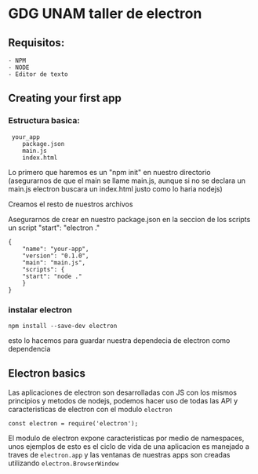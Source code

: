 # GDG UNAM taller de electron
## Requisitos:
	- NPM
	- NODE
	- Editor de texto

## Creating your first app
### Estructura basica:
	 your_app
		package.json
		main.js
		index.html
	
Lo primero que haremos es un "npm init" en nuestro directorio (asegurarnos de que el main se llame main.js, aunque si no se declara
un main.js electron buscara un index.html justo como lo haria nodejs)
	 
Creamos el resto de nuestros archivos

Asegurarnos de crear en nuestro package.json en la seccion de los scripts un script "start": "electron ."
	
	{
		"name": "your-app",
		"version": "0.1.0",
		"main": "main.js",
		"scripts": {
		"start": "node ."
		}
	}


### instalar electron 

`npm install --save-dev electron` 

esto lo hacemos para guardar nuestra dependecia de electron como dependencia

## Electron basics

Las aplicaciones de electron son desarrolladas con JS con los mismos principios y metodos de nodejs, podemos hacer uso de todas las API y caracteristicas de electron con el modulo `electron`

`const electron = require('electron');`

El modulo de electron expone caracteristicas por medio de namespaces, unos ejemplos de esto es el ciclo de vida de una aplicacion es manejado a traves de `electron.app` y las ventanas de nuestras apps son creadas utilizando `electron.BrowserWindow`



